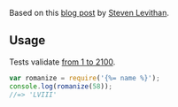 Based on this [blog post](http://blog.stevenlevithan.com/archives/javascript-roman-numeral-converter) by [Steven Levithan](https://github.com/slevithan).

## Usage

Tests validate [from 1 to 2100](./test.js).

```js
var romanize = require('{%= name %}');
console.log(romanize(58));
//=> 'LVIII'
```
